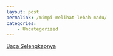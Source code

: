 ```yaml
---
layout: post
permalink: /mimpi-melihat-lebah-madu/
categories:
    - Uncategorized
---
```


[Baca Selengkapnya](/10)